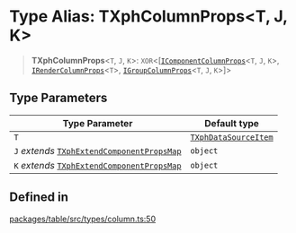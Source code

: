 # Type Alias: TXphColumnProps\<T, J, K\>

> **TXphColumnProps**\<`T`, `J`, `K`\>: `XOR`\<[[`IComponentColumnProps`](../interfaces/IComponentColumnProps.md)\<`T`, `J`, `K`\>, [`IRenderColumnProps`](../interfaces/IRenderColumnProps.md)\<`T`\>, [`IGroupColumnProps`](../interfaces/IGroupColumnProps.md)\<`T`, `J`, `K`\>]\>

## Type Parameters

| Type Parameter | Default type |
| ------ | ------ |
| `T` | [`TXphDataSourceItem`](TXphDataSourceItem.md) |
| `J` *extends* [`TXphExtendComponentPropsMap`](TXphExtendComponentPropsMap.md) | `object` |
| `K` *extends* [`TXphExtendComponentPropsMap`](TXphExtendComponentPropsMap.md) | `object` |

## Defined in

[packages/table/src/types/column.ts:50](https://github.com/XiaoPiHong/xph-crud/blob/f6ec2e3f4d9b4e39c7c3137bd04fa28a5098129b/packages/table/src/types/column.ts#L50)
